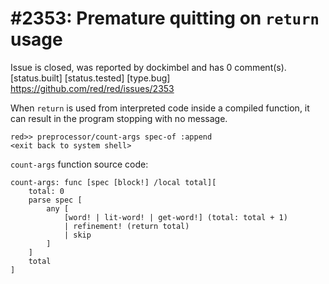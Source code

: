 
#2353: Premature quitting on `return` usage
================================================================================
Issue is closed, was reported by dockimbel and has 0 comment(s).
[status.built] [status.tested] [type.bug]
<https://github.com/red/red/issues/2353>

When `return` is used from interpreted code inside a compiled function, it can result in the program stopping with no message.

```
red>> preprocessor/count-args spec-of :append
<exit back to system shell>
```

`count-args` function source code:
```
count-args: func [spec [block!] /local total][
	total: 0	
	parse spec [
		any [
			[word! | lit-word! | get-word!] (total: total + 1)
			| refinement! (return total)
			| skip
		]
	]
	total
]
```


